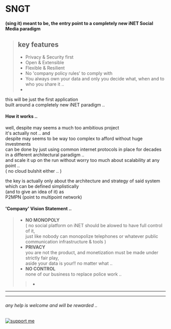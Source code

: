 # SNGT
#### (sing it) meant to be, the entry point to a completely new iNET Social Media paradigm 
> ## key features
> - Privacy & Security first
> - Open & Extensible  
> - Flexible & Resilient
> - No 'company policy rules' to comply with
> - You always own your data and only you decide what, when and to who you share it ..
> -

this will be just the first application   
 built around a completely new iNET paradigm ..

#### How it works ..
well, despite may seems a much too ambitious project  
it's actually not .. and  
despite may seems to be way too complex to afford without huge investments   
can be done by just using common internet protocols in place for decades  
in a different architectural paradigm ..  
and scale it up on the run  without worry too much about scalability at any point ..  
( no cloud bulshit either .. )

the key is actually
only about the architecture and strategy of said system  
which can be defined simplistically  
(and to give an idea of it) as  
P2MPN (point to multipoint network)
  
#### 'Company' Vision Statement ..
>- **NO MONOPOLY**    
   ( no social platform on iNET should be alowed to have full control of it,  
     just like nobody can monopolize telephones or whatever public communication infrastructure & tools )
>- **PRIVACY**  
   you are not the product, and monetization must be made under strictly fair play,  
   aside your data is your!! no matter what ..
>- **NO CONTROL**  
   none of our business to replace police work ..
>>- 
<hr/>  

<hr>  

###### any help is welcome and will be rewarded ..
 
[![support me](https://cdn.ko-fi.com/cdn/kofi2.png)](https://ko-fi.com/I2I73SYCI)
